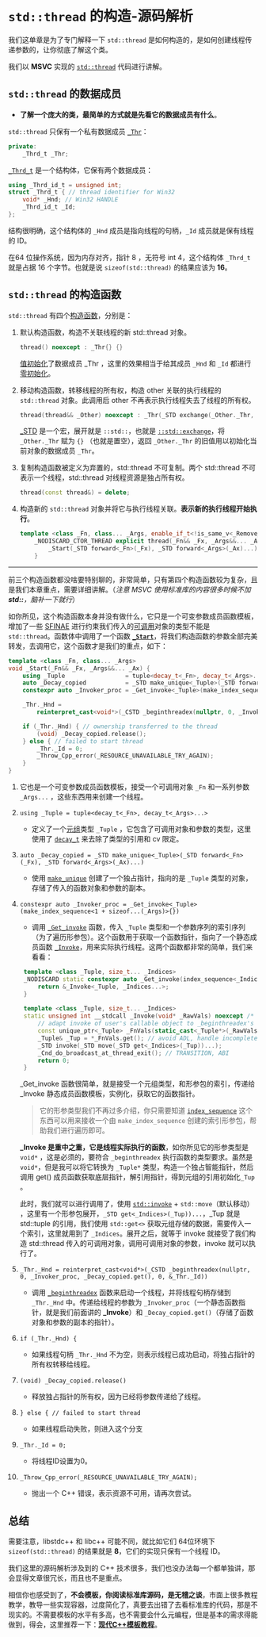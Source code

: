 # `std::thread` 的构造-源码解析

我们这单章是为了专门解释一下 `std::thread` 是如何构造的，是如何创建线程传递参数的，让你彻底了解这个类。

我们以 **MSVC** 实现的 [`std::thread`](https://github.com/microsoft/STL/blob/main/stl/inc/thread) 代码进行讲解。

## `std::thread` 的数据成员

- **了解一个庞大的类，最简单的方式就是先看它的数据成员有什么**。

`std::thread` 只保有一个私有数据成员 [`_Thr`](https://github.com/microsoft/STL/blob/main/stl/inc/thread#L163)：

```cpp
private:
    _Thrd_t _Thr;
```

[`_Thrd_t`](https://github.com/microsoft/STL/blob/main/stl/inc/xthreads.h#L22-L26) 是一个结构体，它保有两个数据成员：

```cpp
using _Thrd_id_t = unsigned int;
struct _Thrd_t { // thread identifier for Win32
    void* _Hnd; // Win32 HANDLE
    _Thrd_id_t _Id;
};
```

结构很明确，这个结构体的 `_Hnd` 成员是指向线程的句柄，`_Id` 成员就是保有线程的 ID。

在64 位操作系统，因为内存对齐，指针 8 ，无符号 int 4，这个结构体 `_Thrd_t` 就是占据 16 个字节。也就是说 `sizeof(std::thread)` 的结果应该为 **16**。

## `std::thread` 的构造函数

`std::thread` 有四个[构造函数](https://zh.cppreference.com/w/cpp/thread/thread/thread)，分别是：

1. 默认构造函数，构造不关联线程的新 std::thread 对象。

   ```cpp
   thread() noexcept : _Thr{} {}
   ```

   [值初始化](https://zh.cppreference.com/w/cpp/language/value_initialization#:~:text=%E5%87%BD%E6%95%B0%E7%9A%84%E7%B1%BB%EF%BC%89%EF%BC%8C-,%E9%82%A3%E4%B9%88%E9%9B%B6%E5%88%9D%E5%A7%8B%E5%8C%96%E5%AF%B9%E8%B1%A1,-%EF%BC%8C%E7%84%B6%E5%90%8E%E5%A6%82%E6%9E%9C%E5%AE%83)了数据成员  _Thr ，这里的效果相当于给其成员 `_Hnd` 和 `_Id` 都进行[零初始化](https://zh.cppreference.com/w/cpp/language/zero_initialization)。

2. 移动构造函数，转移线程的所有权，构造 other 关联的执行线程的 `std::thread` 对象。此调用后 other 不再表示执行线程失去了线程的所有权。

   ```cpp
   thread(thread&& _Other) noexcept : _Thr(_STD exchange(_Other._Thr, {})) {}
   ```

   [_STD](https://github.com/microsoft/STL/blob/main/stl/inc/yvals_core.h#L1951) 是一个宏，展开就是 `::std::`，也就是 [`::std::exchange`](https://zh.cppreference.com/w/cpp/utility/exchange)，将 `_Other._Thr` 赋为 `{}` （也就是置空），返回 `_Other._Thr` 的旧值用以初始化当前对象的数据成员 `_Thr`。

3. 复制构造函数被定义为弃置的，std::thread 不可复制。两个 std::thread 不可表示一个线程，std::thread 对线程资源是独占所有权。

   ```cpp
   thread(const thread&) = delete;
   ```

4. 构造新的 `std::thread` 对象并将它与执行线程关联。**表示新的执行线程开始执行**。

   ```cpp
   template <class _Fn, class... _Args, enable_if_t<!is_same_v<_Remove_cvref_t<_Fn>, thread>, int> = 0>
       _NODISCARD_CTOR_THREAD explicit thread(_Fn&& _Fx, _Args&&... _Ax) {
           _Start(_STD forward<_Fn>(_Fx), _STD forward<_Args>(_Ax)...);
       }
   ```

---

前三个构造函数都没啥要特别聊的，非常简单，只有第四个构造函数较为复杂，且是我们本章重点，需要详细讲解。（*注意 MSVC 使用标准库的内容很多时候不加 **std::**，脑补一下就行*）

如你所见，这个构造函数本身并没有做什么，它只是一个可变参数成员函数模板，增加了一些 [SFINAE](https://zh.cppreference.com/w/cpp/language/sfinae) 进行约束我们传入的[可调用](https://zh.cppreference.com/w/cpp/named_req/Callable)对象的类型不能是 `std::thread`。函数体中调用了一个函数 [**`_Start`**](https://github.com/microsoft/STL/blob/main/stl/inc/thread#L72-L87)，将我们构造函数的参数全部完美转发，去调用它，这个函数才是我们的重点，如下：

```cpp
template <class _Fn, class... _Args>
void _Start(_Fn&& _Fx, _Args&&... _Ax) {
    using _Tuple                 = tuple<decay_t<_Fn>, decay_t<_Args>...>;
    auto _Decay_copied           = _STD make_unique<_Tuple>(_STD forward<_Fn>(_Fx), _STD forward<_Args>(_Ax)...);
    constexpr auto _Invoker_proc = _Get_invoke<_Tuple>(make_index_sequence<1 + sizeof...(_Args)>{});

    _Thr._Hnd =
        reinterpret_cast<void*>(_CSTD _beginthreadex(nullptr, 0, _Invoker_proc, _Decay_copied.get(), 0, &_Thr._Id));

    if (_Thr._Hnd) { // ownership transferred to the thread
        (void) _Decay_copied.release();
    } else { // failed to start thread
        _Thr._Id = 0;
        _Throw_Cpp_error(_RESOURCE_UNAVAILABLE_TRY_AGAIN);
    }
}
```

1. 它也是一个可变参数成员函数模板，接受一个可调用对象 `_Fn` 和一系列参数 `_Args...` ，这些东西用来创建一个线程。

2. `using _Tuple = tuple<decay_t<_Fn>, decay_t<_Args>...>`

   - 定义了一个[元组](https://zh.cppreference.com/w/cpp/utility/tuple)类型 `_Tuple` ，它包含了可调用对象和参数的类型，这里使用了 [`decay_t`](https://zh.cppreference.com/w/cpp/types/decay) 来去除了类型的引用和 cv   限定。

3. `auto _Decay_copied = _STD make_unique<_Tuple>(_STD forward<_Fn>(_Fx), _STD forward<_Args>(_Ax)...)`

   - 使用 [`make_unique`](https://zh.cppreference.com/w/cpp/memory/unique_ptr/make_unique) 创建了一个独占指针，指向的是 `_Tuple` 类型的对象，存储了传入的函数对象和参数的副本。

4. `constexpr auto _Invoker_proc = _Get_invoke<_Tuple>(make_index_sequence<1 + sizeof...(_Args)>{})`

   - 调用 [`_Get_invoke`](https://github.com/microsoft/STL/blob/main/stl/inc/thread#L65-L68) 函数，传入 `_Tuple` 类型和一个参数序列的索引序列（为了遍历形参包）。这个函数用于获取一个函数指针，指向了一个静态成员函数 [`_Invoke`](https://github.com/microsoft/STL/blob/main/stl/inc/thread#L55-L63)，用来实际执行线程。这两个函数都非常的简单，我们来看看：

    ```cpp
     template <class _Tuple, size_t... _Indices>
     _NODISCARD static constexpr auto _Get_invoke(index_sequence<_Indices...>) noexcept {
         return &_Invoke<_Tuple, _Indices...>;
     }
     
     template <class _Tuple, size_t... _Indices>
     static unsigned int __stdcall _Invoke(void* _RawVals) noexcept /* terminates */ {
         // adapt invoke of user's callable object to _beginthreadex's thread procedure
         const unique_ptr<_Tuple> _FnVals(static_cast<_Tuple*>(_RawVals));
         _Tuple& _Tup = *_FnVals.get(); // avoid ADL, handle incomplete types
         _STD invoke(_STD move(_STD get<_Indices>(_Tup))...);
         _Cnd_do_broadcast_at_thread_exit(); // TRANSITION, ABI
         return 0;
     }
    ```

   _Get_invoke 函数很简单，就是接受一个元组类型，和形参包的索引，传递给 _Invoke 静态成员函数模板，实例化，获取它的函数指针。

   > 它的形参类型我们不再过多介绍，你只需要知道 [`index_sequence`](https://en.cppreference.com/w/cpp/utility/integer_sequence)  这个东西可以用来接收一个由 `make_index_sequence` 创建的索引形参包，帮助我们进行遍历即可。

   **_Invoke 是重中之重，它是线程实际执行的函数**，如你所见它的形参类型是 `void*` ，这是必须的，要符合 `_beginthreadex` 执行函数的类型要求。虽然是 `void*`，但是我可以将它转换为 `_Tuple*` 类型，构造一个独占智能指针，然后调用 get() 成员函数获取底层指针，解引用指针，得到元组的引用初始化`_Tup` 。

   此时，我们就可以进行调用了，使用 [`std::invoke`](https://zh.cppreference.com/w/cpp/utility/functional/invoke) + `std::move`（默认移动） ，这里有一个形参包展开，`_STD get<_Indices>(_Tup))...`，_Tup 就是 std::tuple 的引用，我们使用 `std::get<>` 获取元组存储的数据，需要传入一个索引，这里就用到了 `_Indices`。展开之后，就等于 invoke 就接受了我们构造 std::thread 传入的可调用对象，调用可调用对象的参数，invoke 就可以执行了。

5. `_Thr._Hnd = reinterpret_cast<void*>(_CSTD _beginthreadex(nullptr, 0, _Invoker_proc, _Decay_copied.get(), 0, &_Thr._Id))`

   - 调用 [`_beginthreadex`](https://learn.microsoft.com/zh-cn/cpp/c-runtime-library/reference/beginthread-beginthreadex?view=msvc-170) 函数来启动一个线程，并将线程句柄存储到 `_Thr._Hnd` 中。传递给线程的参数为 `_Invoker_proc`（一个静态函数指针，就是我们前面讲的 **_Invoke**）和 `_Decay_copied.get()`（存储了函数对象和参数的副本的指针）。

6. `if (_Thr._Hnd) {`

   - 如果线程句柄 `_Thr._Hnd` 不为空，则表示线程已成功启动，将独占指针的所有权转移给线程。

7. `(void) _Decay_copied.release()`

   - 释放独占指针的所有权，因为已经将参数传递给了线程。

8. `} else { // failed to start thread`

   - 如果线程启动失败，则进入这个分支

9. `_Thr._Id = 0;`

   - 将线程ID设置为0。

10. `_Throw_Cpp_error(_RESOURCE_UNAVAILABLE_TRY_AGAIN);`

    - 抛出一个 C++ 错误，表示资源不可用，请再次尝试。

## 总结

需要注意，libstdc++ 和 libc++ 可能不同，就比如它们 64位环境下 `sizeof(std::thread)` 的结果就是 **8**，它们的实现只保有一个线程 ID。

我们这里的源码解析涉及到的 C++ 技术很多，我们也没办法每一个都单独讲，那会显得文章很冗长，而且也不是重点。

相信你也感受到了，**不会模板，你阅读标准库源码，是无稽之谈**，市面上很多教程教学，教导一些实现容器，过度简化了，真要去出错了去看标准库的代码，那是不现实的。不需要模板的水平有多高，也不需要会什么元编程，但是基本的需求得能做到，得会，这里推荐一下：[**现代C++模板教程**](https://github.com/Mq-b/Modern-Cpp-templates-tutorial)。
